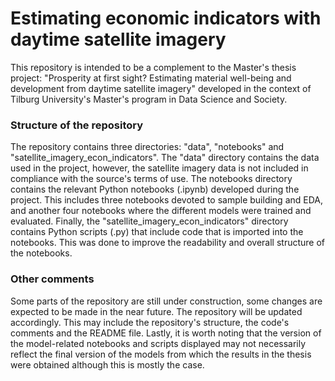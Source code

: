 # Estimating economic indicators with daytime satellite imagery

This repository is intended to be a complement to the Master's thesis project: "Prosperity at first sight? Estimating material well-being and development from daytime satellite imagery" developed in the context of Tilburg University's Master's program in Data Science and Society.

### Structure of the repository

The repository contains three directories: "data", "notebooks" and "satellite_imagery_econ_indicators". The "data" directory contains the data used in the project, however, the satellite imagery data is not included in compliance with the source's terms of use. The notebooks directory contains the relevant Python notebooks (.ipynb) developed during the project. This includes three notebooks devoted to sample building and EDA, and another four notebooks where the different models were trained and evaluated. Finally, the "satellite_imagery_econ_indicators" directory contains Python scripts (.py) that include code that is imported into the notebooks. This was done to improve the readability and overall structure of the notebooks.

### Other comments

Some parts of the repository are still under construction, some changes are expected to be made in the near future. The repository will be updated accordingly. This may include the repository's structure, the code's comments and the README file. Lastly, it is worth noting that the version of the model-related notebooks and scripts displayed may not necessarily reflect the final version of the models from which the results in the thesis were obtained although this is mostly the case.